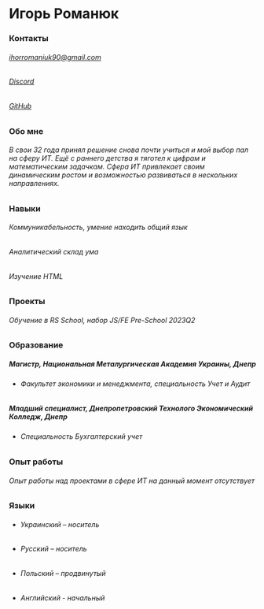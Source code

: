 # Игорь Романюк #

### Контакты ###
###### ihorromaniuk90@gmail.com ######
###### [Discord](Ihor#5263) ######
###### [GitHub](https://github.com/Garry9016/rsschool-cv) ######

### Обо мне ###
###### В свои 32 года принял решение снова почти учиться и мой выбор пал на сферу ИТ. Ещё с раннего детства я тяготел к цифрам и математическим задачкам. Сфера ИТ привлекает своим динамическим ростом и возможностью развиваться в нескольких направлениях. ######

### Навыки ###
###### Коммуникабельность, умение находить общий язык ######
###### Аналитический склад ума ######
###### Изучение HTML ######

### Проекты ###
###### Обучение в RS School, набор JS/FE Pre-School 2023Q2 ######

### Образование ###
##### Магистр, Национальная Металургическая Академия Украины, Днепp ######
* ###### Факультет экономики и менеджмента, специальность Учет и Аудит 
##### Младший специалист, Днепропетровский Технолого Экономический Колледж, Днепр 
* ###### Специальность Бухгалтерский учет ######

### Опыт работы ###
###### Опыт работы над проектами в сфере ИТ на данный момент отсутствует ######

### Языки ###
* ###### Украинский – носитель ######
* ###### Русский – носитель ######
* ###### Польский – продвинутый ######
* ###### Английский - начальный ######
